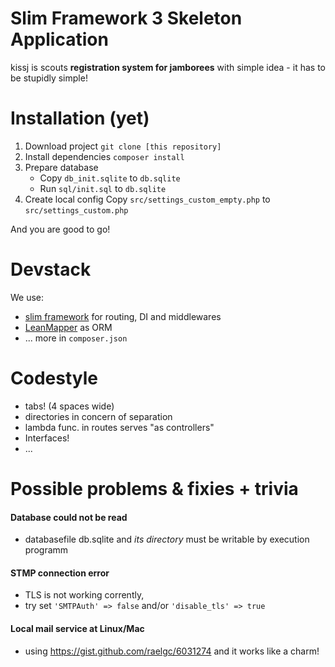# Slim Framework 3 Skeleton Application

kissj is scouts **registration system for jamborees** with simple idea - it has to be stupidly simple!

# Installation (yet)

1. Download project
`git clone [this repository]`
2. Install dependencies
`composer install`
3. Prepare database
	- Copy `db_init.sqlite` to `db.sqlite` 
	- Run `sql/init.sql` to `db.sqlite`
4. Create local config
	Copy `src/settings_custom_empty.php` to `src/settings_custom.php` 

And you are good to go!

# Devstack

We use:
- [slim framework](https://www.slimframework.com/) for routing, DI and middlewares
- [LeanMapper](http://leanmapper.com) as ORM
- ... more in `composer.json`

# Codestyle

- tabs! (4 spaces wide)
- directories in concern of separation
- lambda func. in routes serves "as controllers"
- Interfaces!
- ...

# Possible problems & fixies + trivia

#### Database could not be read
- databasefile db.sqlite and *its directory* must be writable by execution programm

#### STMP connection error
 - TLS is not working corrently, 
 - try set `'SMTPAuth' => false` and/or `'disable_tls' => true`

#### Local mail service at Linux/Mac

- using https://gist.github.com/raelgc/6031274 and it works like a charm!
 